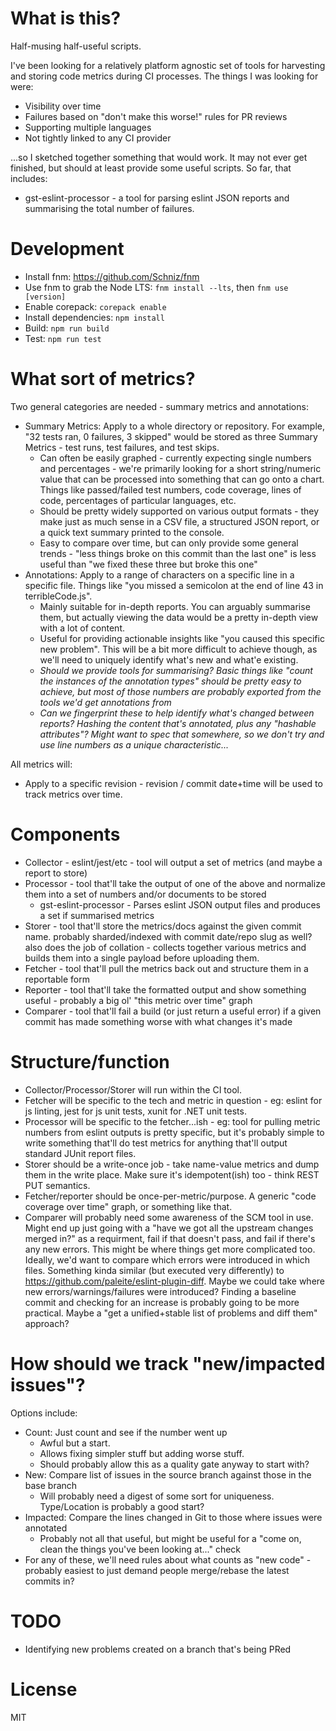 # What is this?

Half-musing half-useful scripts.

I've been looking for a relatively platform agnostic set of tools for harvesting and storing code metrics during CI
processes. The things I was looking for were:

* Visibility over time
* Failures based on "don't make this worse!" rules for PR reviews
* Supporting multiple languages
* Not tightly linked to any CI provider

...so I sketched together something that would work. It may not ever get finished, but should at least provide some
useful scripts. So far, that includes:

* gst-eslint-processor - a tool for parsing eslint JSON reports and summarising the total number of failures.

# Development

* Install fnm: https://github.com/Schniz/fnm
* Use fnm to grab the Node LTS: `fnm install --lts`, then `fnm use [version]`
* Enable corepack: `corepack enable`
* Install dependencies: `npm install`
* Build: `npm run build`
* Test: `npm run test`

# What sort of metrics?

Two general categories are needed - summary metrics and annotations:

* Summary Metrics: Apply to a whole directory or repository. For example, "32 tests ran, 0 failures, 3 skipped" would be stored as three Summary Metrics - test runs, test failures, and test skips.
  * Can often be easily graphed - currently expecting single numbers and percentages - we're primarily looking for a short string/numeric value that can be processed into something that can go onto a chart. Things like passed/failed test numbers, code coverage, lines of code, percentages of particular languages, etc.
  * Should be pretty widely supported on various output formats - they make just as much sense in a CSV file, a structured JSON report, or a quick text summary printed to the console.
  * Easy to compare over time, but can only provide some general trends - "less things broke on this commit than the last one" is less useful than "we fixed these three but broke this one"
* Annotations: Apply to a range of characters on a specific line in a specific file. Things like "you missed a semicolon at the end of line 43 in terribleCode.js".
  * Mainly suitable for in-depth reports. You can arguably summarise them, but actually viewing the data would be a pretty in-depth view with a lot of content.
  * Useful for providing actionable insights like "you caused this specific new problem". This will be a bit more difficult to achieve though, as we'll need to uniquely identify what's new and what'e existing.
  * *Should we provide tools for summarising? Basic things like "count the instances of the annotation types" should be pretty easy to achieve, but most of those numbers are probably exported from the tools we'd get annotations from*
  * *Can we fingerprint these to help identify what's changed between reports? Hashing the content that's annotated, plus any "hashable attributes"? Might want to spec that somewhere, so we don't try and use line numbers as a unique characteristic...*

All metrics will:

* Apply to a specific revision - revision / commit date+time will be used to track metrics over time.

# Components

* Collector - eslint/jest/etc - tool will output a set of metrics (and maybe a report to store)
* Processor - tool that'll take the output of one of the above and normalize them into a set of numbers and/or documents to be stored
    * gst-eslint-processor - Parses eslint JSON output files and produces a set if summarised metrics
* Storer - tool that'll store the metrics/docs against the given commit name. probably sharded/indexed with commit date/repo slug as well? also does the job of collation - collects together various metrics and builds them into a single payload before uploading them.
* Fetcher - tool that'll pull the metrics back out and structure them in a reportable form
* Reporter - tool that'll take the formatted output and show something useful - probably a big ol' "this metric over time" graph
* Comparer - tool that'll fail a build (or just return a useful error) if a given commit has made something worse with what changes it's made

# Structure/function

* Collector/Processor/Storer will run within the CI tool.
* Fetcher will be specific to the tech and metric in question - eg: eslint for js linting, jest for js unit tests, xunit for .NET unit tests.
* Processor will be specific to the fetcher...ish - eg: tool for pulling metric numbers from eslint outputs is pretty specific, but it's probably simple to write something that'll do test metrics for anything that'll output standard JUnit report files.
* Storer should be a write-once job - take name-value metrics and dump them in the write place. Make sure it's idempotent(ish) too - think REST PUT semantics.
* Fetcher/reporter should be once-per-metric/purpose. A generic "code coverage over time" graph, or something like that.
* Comparer will probably need some awareness of the SCM tool in use. Might end up just going with a "have we got all the upstream changes merged in?" as a requirment, fail if that doesn't pass, and fail if there's any new errors. This might be where things get more complicated too. Ideally, we'd want to compare which errors were introduced in which files. Something kinda similar (but executed very differently) to https://github.com/paleite/eslint-plugin-diff. Maybe we could take where new errors/warnings/failures were introduced? Finding a baseline commit and checking for an increase is probably going to be more practical. Maybe a "get a unified+stable list of problems and diff them" approach?

# How should we track "new/impacted issues"?

Options include:

* Count: Just count and see if the number went up
  * Awful but a start.
  * Allows fixing simpler stuff but adding worse stuff.
  * Should probably allow this as a quality gate anyway to start with?
* New: Compare list of issues in the source branch against those in the base branch
  * Will probably need a digest of some sort for uniqueness. Type/Location is probably a good start?
* Impacted: Compare the lines changed in Git to those where issues were annotated
  * Probably not all that useful, but might be useful for a "come on, clean the things you've been looking at..." check
* For any of these, we'll need rules about what counts as "new code" - probably easiest to just demand people merge/rebase the latest commits in?

# TODO
* Identifying new problems created on a branch that's being PRed

# License

MIT
